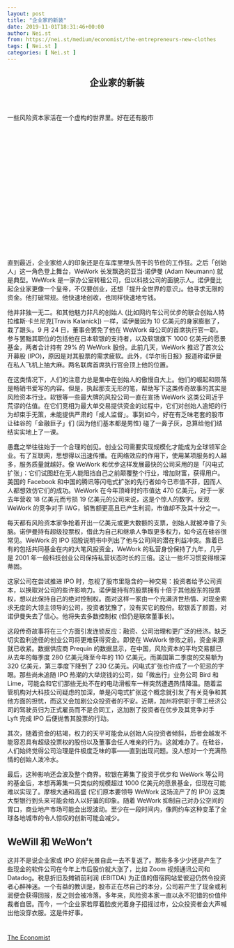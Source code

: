 ```yaml
---
layout: post
title: "企业家的新装"
date: 2019-11-01T18:31:46+00:00
author: Nei.st
from: https://nei.st/medium/economist/the-entrepreneurs-new-clothes
tags: [ Nei.st ]
categories: [ Nei.st ]
---
```


<article class="post-7987 post type-post status-publish format-standard hentry category-economist" id="post-7987">
 <header class="page-header medium Archives">
  <div class="page-header__image">
  </div>
  <div class="page-header__content">
   <h1 class="page-title text-align-center">
    企业家的新装
   </h1>
  </div>
 </header>
 <div class="entry-content aesop-entry-content" id="post-7987-content">
  <link as="font" crossorigin="anonymous" href="//cdn.jsdelivr.net/gh/0nd1jyU39XQ/_/glyph/font-face/0uIzqoZjSuJfvSBnvgXTcApMtcVhMcpr.woff" rel="preload" type="font/woff"/>
  <link as="font" crossorigin="anonymous" href="//cdn.jsdelivr.net/gh/0nd1jyU39XQ/_/glyph/font-face/1sTnSLZWDKucPX6SAk.woff" rel="preload" type="font/woff"/>
  <p class="blog-post__description">
   一些风险资本家活在一个虚构的世界里。好在还有股市
  </p>
  <span id="more-7987">
  </span>
  <div class="navigation__primary-inner">
   <a class="economist__link-logo" href="//nei.st/medium/economist">
   </a>
  </div>
  <div class="container img component-image">
   <div class="aspectRatioPlaceholder" style="padding-bottom:56.25%;height: 0;">
    <div class="progressiveMedia" data-height="720" data-width="1280">
     <img alt="" class="progressiveMedia-image" data-src="https://cdn.jsdelivr.net/gh/0nd1jyU39XQ/_/img/1/e52bf525ly1g8j3qqov43j20zk0k0ju7.jpg" src="https://cdn.jsdelivr.net/gh/0nd1jyU39XQ/_/img/1/e52bf525ly1g8j3qqov43j20zk0k0ju7.jpg"/>
    </div>
   </div>
  </div>
  <p>
   直到最近，企业家给人的印象还是在车库里埋头苦干的节俭的工作狂。之后「创始人」这一角色登上舞台，WeWork 长发飘逸的亚当·诺伊曼 (Adam Neumann) 就是典型。WeWork 是一家办公室转租公司，但以科技公司的面貌示人。诺伊曼比起企业家更像一个皇帝，不仅要创业，还想「提升全世界的意识」。他寻求无限的资金。他打破常规。他快速地创收，也同样快速地亏钱。
  </p>
  <p>
   他并非独一无二。和其他魅力非凡的创始人 (比如网约车公司优步的联合创始人特拉维斯·卡兰尼克[Travis Kalanick]) 一样，诺伊曼因为 10 亿美元的身家膨胀了，栽了跟头。9 月 24 日，董事会罢免了他在 WeWork 母公司的首席执行官一职。参与罢黜其职位的包括他在日本软银的支持者，以及软银旗下 1000 亿美元的愿景基金，两者合计持有 29% 的 WeWork 股份。此前几天，WeWork 推迟了首次公开募股 (IPO)，原因是对其股票的需求疲软。此外，《华尔街日报》报道称诺伊曼在私人飞机上抽大麻。两名联席首席执行官会顶上他的位置。
  </p>
  <p>
   在这类情况下，人们的注意力总是集中在创始人的傲慢自大上。他们的崛起和陨落是畅销书爱写的内容。但是，执起那支无形的笔，帮助写下这类传奇故事的其实是风险资本行业。软银等一些最大牌的风投公司一直在宣扬 WeWork 这类公司近乎荒谬的估值。在它们竞相为最大单交易提供资金的过程中，它们对创始人逾矩的行为却束手无策，未能提供严肃的「成人监督」。事到如今，好在有乏味老套的股市让硅谷的「金融巨子」们 (因为他们基本都是男性) 碰了一鼻子灰，总算给他们结结实实地上了一课。
  </p>
  <p>
   愚蠢之举往往始于一个合理的创见。创业公司需要实现规模化才能成为全球领军企业。有了互联网，思想得以迅速传播。在网络效应的作用下，使用某项服务的人越多，服务质量就越好。像 WeWork 和优步这样发展最快的公司采用的是「闪电式扩张」：它们试图赶在无人能阻挡自己之前颠覆整个行业，增加财富，获得用户。美国的 Facebook 和中国的腾讯等闪电式扩张的先行者如今已市值不菲，因而人人都想效仿它们的成功。WeWork 在今年顶峰时的市值达 470 亿美元，对于一家去年营收 18 亿美元而亏损 19 亿美元的公司来说，这是个惊人的数字。反观 WeWork 的竞争对手 IWG，销售额更高且已产生利润，市值却不及其十分之一。
  </p>
  <p>
   每天都有风险资本家争抢着开出一亿美元或更大数额的支票，创始人就被冲昏了头脑。诺伊曼持有超级投票权，借此为自己和继承人争取更多权力，如今这在硅谷很常见。WeWork 的 IPO 招股说明书中列出了他与公司间的潜在利益冲突。靠着已有的包括共同基金在内的大笔风投资金，WeWork 的私营身份保持了九年，几乎是 2001 年一般科技创业公司保持私营状态时长的三倍。这让一些坏习惯变得根深蒂固。
  </p>
  <div class="code-block code-block-1" style="margin: 8px 0; clear: both;">
   <div class="container ads_KbHEVhh8Rw">
    <div class="card card--blog post-sidebar">
     <div class="card-body">
      <div class="logo_ngcontent-kty-0">
      </div>
      <div class="iframe-blocker U6XAMK63Vh00WqvF2BacIQ">
       <div class="background-h60B">
       </div>
       <div class="WumZiPCS4MeMw4pxQ">
       </div>
      </div>
     </div>
     <div class="card-footer">
      <div class="card-footer-wrapper" layout="row bottom-left">
      </div>
     </div>
    </div>
   </div>
  </div>
  <p>
   这家公司在尝试推进 IPO 时，忽视了股市里隐含的一种交易：投资者给予公司资本，以换取对公司的些许影响力。诺伊曼持有的股票拥有十倍于其他股东的投票权，想以此保持自己的绝对控制权。面对这样一家由一个充满济世热情、对现金索求无度的大领主领导的公司，投资者犹豫了，没有买它的股份。软银丢了颜面，对诺伊曼失去了信心。他将失去多数控制权 (但仍是联席董事长)。
  </p>
  <p>
   这段传奇故事将在三个方面引发连锁反应：融资、公司治理和更广泛的经济。缺乏切实盈利途径的创业公司将更难获得资金。即使在 WeWork 惨败之前，资金来源就已收紧。数据供应商 Prequin 的数据显示，在中国，风险资本的平均交易额已从去年的每季度 280 亿美元降至今年的 110 亿美元。而美国第二季度的交易额为 320 亿美元，第三季度下降到了 230 亿美元。闪电式扩张也许成了一个犯忌的字眼。那些尚未追随 IPO 热潮的大举烧钱的公司，如「微出行」业务公司 Bird 和 Lime，可能会和它们那些无处不在的电动滑板车一样突然遭遇热情降温。随着监管机构对大科技公司疑虑的加深，单是闪电式扩张这个概念就引发了有关竞争和其他方面的担忧，而这又会加剧公众投资者的不安。近期，加州将供职于零工经济公司的驾驶员归为正式雇员而不是合同工，这加剧了投资者在优步及其竞争对手 Lyft 完成 IPO 后便抛售其股票的行动。
  </p>
  <p>
   其次，随着资金的枯竭，权力的天平可能会从创始人向投资者倾斜，后者会越发不能容忍具有超级投票权的股份以及董事会任人唯亲的行为。这就难办了。在硅谷，人们始终觉得公司治理是件极度乏味的事——直到出现问题。没人想对一个充满热情的创始人泼冷水。
  </p>
  <p>
   最后，这种影响还会波及整个商界。软银在筹集了投资于优步和 WeWork 等公司的基金后，本想再筹集一只类似的规模超过 1000 亿美元的愿景基金，但现在可能难以实现了。摩根大通和高盛 (它们原本要领导 WeWork 这场流产了的 IPO) 这类大型银行到头来可能会给人以好骗的印象。随着 WeWork 抑制自己对办公空间的胃口，商业地产市场可能会出现波动。至少在一段时间内，像网约车这种变革了全球各地城市的令人惊叹的创新可能会减少。
  </p>
  <p>
   <h2>
    WeWill 和 WeWon’t
   </h2>
  </p>
  <p>
   这并不是说企业家或 IPO 的好光景自此一去不复返了。那些多多少少还是产生了些现金的软件公司在今年上市后股价就大涨了，比如 Zoom 视频通讯公司和 Datadog。税息折旧及摊销前利润 (EBITDA) 为正值的借宿网站爱彼迎仍然令投资者心醉神迷。一个有益的教训是，股市正在尽自己的本分，公司若产生了现金或利润便会获得回报，反之则会被冷落。多年来，风险资本家一直以永不犯错的价值仲裁者自居。而今，一个企业家若厚着脸皮光着身子招摇过市，公众投资者会大声喊出他没穿衣服。这是件好事。
  </p>
  <div class="code-block code-block-1" style="margin: 8px 0; clear: both;">
   <div class="container ads_KbHEVhh8Rw">
    <div class="card card--blog post-sidebar">
     <div class="card-body">
      <div class="logo_ngcontent-kty-0">
      </div>
      <div class="iframe-blocker U6XAMK63Vh00WqvF2BacIQ">
       <div class="background-h60B">
       </div>
       <div class="WumZiPCS4MeMw4pxQ">
       </div>
      </div>
     </div>
     <div class="card-footer">
      <div class="card-footer-wrapper" layout="row bottom-left">
      </div>
     </div>
    </div>
   </div>
  </div>
  <div class="container ag ah">
   <div class="fe n el">
    <a class="dt du bn bo bp bq br bs bt bu dv dw bx by dx dy" href="https://nei.st/medium/economist?source=https://www.economist.com/business/2019/09/28/wework-shows-why-some-venture-capitalists-are-in-a-world-of-make-believe">
     <div class="c ff fg ag ah fh el fi fj ce fk fl fm fn fo fp fq fr fs ft fu">
      <div class="bs em en eo ep eq fv ah fw fg ag bm eu fx q fy fz p ac">
      </div>
     </div>
    </a>
   </div>
  </div>
  <div class="code-block code-block-2" style="margin: 8px 0; clear: both;">
   <br/>
   <div class="container ads_KbHEVhh8Rw">
    <div class="card card--blog post-sidebar">
     <div class="card-body">
      <div class="logo_ngcontent-kty-0">
      </div>
      <div class="iframe-blocker U6XAMK63Vh00WqvF2BacIQ">
       <div class="background-h60B">
       </div>
       <div class="WumZiPCS4MeMw4pxQ">
       </div>
      </div>
     </div>
     <div class="card-footer">
      <div class="card-footer-wrapper" layout="row bottom-left">
      </div>
     </div>
    </div>
   </div>
  </div>
 </div>
 <footer class="entry-footer">
  <div class="categories icon-link">
   <a href="https://nei.st/category/medium/economist" rel="category tag">
    The Economist
   </a>
  </div>
 </footer>
</article>

